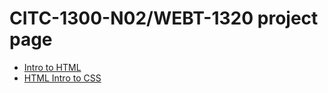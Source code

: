 # CITC-1300-N02/WEBT-1320 project page

<ul>
<li><a href="intro_to_html/index.html" target="_blank">Intro to HTML</a></li>
<li><a href="html_intro_to_css.html" target="_blank">HTML Intro to CSS</a></li>
</ul>

 
